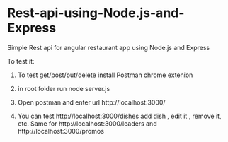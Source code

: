 # Rest-api-using-Node.js-and-Express
Simple Rest api for angular restaurant app using Node.js and Express

To test it:

1) To test get/post/put/delete install Postman chrome extenion

2) in root folder run node server.js 

3) Open postman and enter url http://localhost:3000/

4) You can test http://localhost:3000/dishes add dish , edit it , remove it, etc.
   Same for http://localhost:3000/leaders and http://localhost:3000/promos
